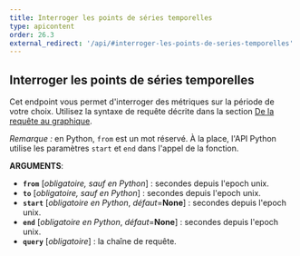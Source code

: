 ```yaml
---
title: Interroger les points de séries temporelles
type: apicontent
order: 26.3
external_redirect: '/api/#interroger-les-points-de-series-temporelles'
---
```

## Interroger les points de séries temporelles

Cet endpoint vous permet d'interroger des métriques sur la période de votre choix. Utilisez la syntaxe de requête décrite dans la section [De la requête au graphique][1].

*Remarque :* en Python, `from` est un mot réservé. À la place, l'API Python utilise les paramètres `start` et `end` dans l'appel de la fonction.

**ARGUMENTS**:

* **`from`** [*obligatoire, sauf en Python*] :
  secondes depuis l'epoch unix.
* **`to`** [*obligatoire, sauf en Python*] :
  secondes depuis l'epoch unix.
* **`start`** [*obligatoire en Python*, *défaut*=**None**] :
  secondes depuis l'epoch unix.
* **`end`** [*obligatoire en Python*, *défaut*=**None**] :
  secondes depuis l'epoch unix.
* **`query`** [*obligatoire*] :
  la chaîne de requête.

[1]: /fr/graphing/functions